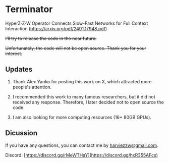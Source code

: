 # Terminator
 
HyperZ⋅Z⋅W Operator Connects Slow-Fast Networks for Full Context Interaction (https://arxiv.org/pdf/2401.17948.pdf)

~~I'll try to release the code in the near future.~~

~~Unfortunately, the code will not be open source. Thank you for your interest.~~

## Updates

1. Thank Alex Yanko for posting this work on X, which attracted more people's attention.

2. I recommended this work to many famous researchers, but it did not received any response. Therefore, I later decided not to open source the code.

3. I am also looking for more computing resources (16+ 80GB GPUs).

## Dicussion

If you have any questions, you can contact me by harviezzw@gmail.com.

Discord: [https://discord.gg/rMeWTHaY](https://discord.gg/hxR355AFcs)

